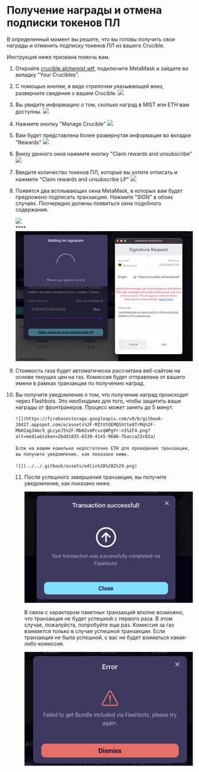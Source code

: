# Получение награды и отмена подписки токенов ПЛ

В определенный момент вы решите, что вы готовы получить свои награды и отменить подписку токенов ПЛ из вашего Crucible.

Инструкция ниже призвана помочь вам.

1. Откройте [crucible.alchemist.wtf](https://crucible.alchemist.wtf/), подключите MetaMask и зайдите во вкладку "Your Crucibles".
2. С помощью кнопки, в виде стрелочки указывающей вниз, разверните сведения о вашем Crucible. ![](../../.gitbook/assets/screenshot-2021-05-07-at-12.50.58.png) 
3. Вы увидите информацию о том, сколько наград в MIST или ETH вам доступны. ![](../../.gitbook/assets/screenshot-2021-05-07-at-12.50.42.png) 
4. Нажмите кнопку "Manage Crucible" ![](../../.gitbook/assets/screenshot-2021-05-07-at-12.51.04.png) 
5. Вам будет представлена более развернутая информация во вкладке "Rewards" ![](../../.gitbook/assets/screenshot-2021-05-07-at-12.51.22.png) 
6. Внизу данного окна нажмите кнопку "Claim rewards and unsubscribe"   ![](../../.gitbook/assets/screenshot-2021-05-07-at-13.05.52.png) 
7. Введите количество токенов ПЛ, которые вы хотите отписать и нажмите "Claim rewards and unsubscribe LP" ![](../../.gitbook/assets/screenshot-2021-05-07-at-13.06.00.png) 
8. Появятся два всплывающих окна MetaMask, в которых вам будет предложено подписать транзакцию. Нажмите "SIGN"  в обоих случаях. Поочередно должны появиться окна подобного содержания.

  
   ![](../../.gitbook/assets/screenshot-2021-05-07-at-13.11.35.png)   
   ****![](../../.gitbook/assets/3%20%281%29%20%285%29%20%281%29.png) 

9.  Стоимость газа будет автоматически рассчитана веб-сайтом на основе текущих цен на газ.  Комиссия будет отправлена от вашего имени в рамках транзакции по получению наград.
10. Вы получите уведомление о том, что получение наград происходит через Flashbots. Это необходимо для того, чтобы защитить ваши награды от фронтранеров. Процесс может занять до 5 минут.

        ​![](https://firebasestorage.googleapis.com/v0/b/gitbook-28427.appspot.com/o/assets%2F-MZtVtOEMQShtte8TrMq%2F-MbH2ag34mc9_gLcyeJ5%2F-MbH2vmPcvcqWPgYr-n1%2F4.png?alt=media&token=2bdd1035-6530-41e5-9606-7bacca22c02a)

        Если на вашем кошельке недостаточно ETH для проведения транзакции, вы получите уведомление, как показано ниже.

        ![](../../.gitbook/assets/edlin%20%282%29.png)

    11. После успешного завершения транзакции, вы получите уведомление, как показано ниже.

        ![](../../.gitbook/assets/6%20%281%29%20%281%29.png) 

        В связи с характером пакетных транзакций вполне возможно, что транзакция не будет успешной с   первого раза. В этом случае, пожалуйста, попробуйте еще раз. Комиссия за газ взимается только в случае успешной транзакции. Если транзакция не была успешной, с вас не будет взиматься какая-либо комиссия. 

        ![](../../.gitbook/assets/7%20%281%29%20%281%29.png) 

